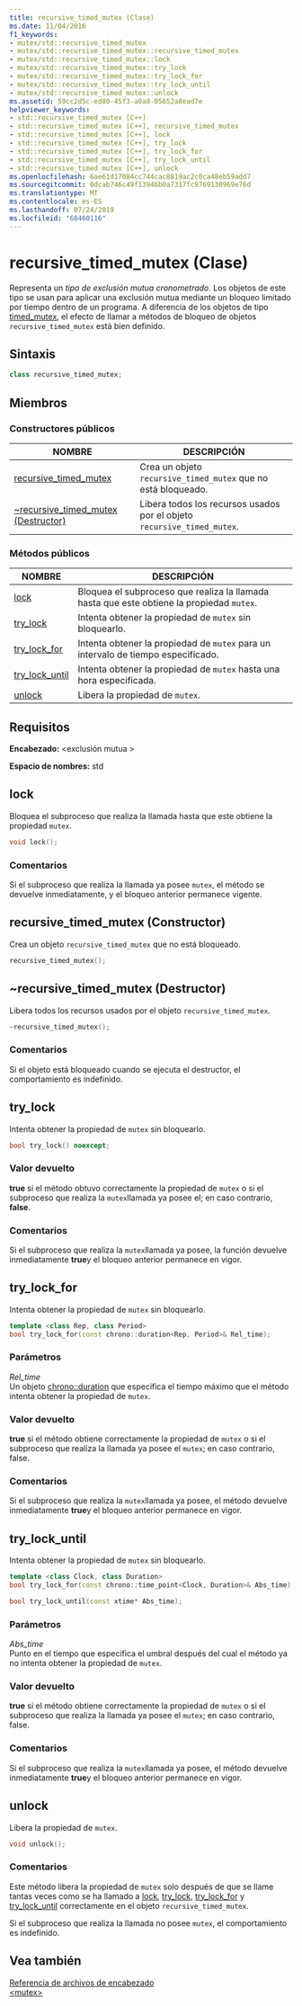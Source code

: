 ```yaml
---
title: recursive_timed_mutex (Clase)
ms.date: 11/04/2016
f1_keywords:
- mutex/std::recursive_timed_mutex
- mutex/std::recursive_timed_mutex::recursive_timed_mutex
- mutex/std::recursive_timed_mutex::lock
- mutex/std::recursive_timed_mutex::try_lock
- mutex/std::recursive_timed_mutex::try_lock_for
- mutex/std::recursive_timed_mutex::try_lock_until
- mutex/std::recursive_timed_mutex::unlock
ms.assetid: 59cc2d5c-ed80-45f3-a0a8-05652a8ead7e
helpviewer_keywords:
- std::recursive_timed_mutex [C++]
- std::recursive_timed_mutex [C++], recursive_timed_mutex
- std::recursive_timed_mutex [C++], lock
- std::recursive_timed_mutex [C++], try_lock
- std::recursive_timed_mutex [C++], try_lock_for
- std::recursive_timed_mutex [C++], try_lock_until
- std::recursive_timed_mutex [C++], unlock
ms.openlocfilehash: 6ae61d17084cc744cac8819ac2c0ca48eb59add7
ms.sourcegitcommit: 0dcab746c49f13946b0a7317fc9769130969e76d
ms.translationtype: MT
ms.contentlocale: es-ES
ms.lasthandoff: 07/24/2019
ms.locfileid: "68460116"
---
```

# <a name="recursivetimedmutex-class"></a>recursive_timed_mutex (Clase)

Representa un *tipo de exclusión mutua cronometrado*. Los objetos de este tipo se usan para aplicar una exclusión mutua mediante un bloqueo limitado por tiempo dentro de un programa. A diferencia de los objetos de tipo [timed_mutex](../standard-library/timed-mutex-class.md), el efecto de llamar a métodos de bloqueo de objetos `recursive_timed_mutex` está bien definido.

## <a name="syntax"></a>Sintaxis

```cpp
class recursive_timed_mutex;
```

## <a name="members"></a>Miembros

### <a name="public-constructors"></a>Constructores públicos

|NOMBRE|DESCRIPCIÓN|
|----------|-----------------|
|[recursive_timed_mutex](#recursive_timed_mutex)|Crea un objeto `recursive_timed_mutex` que no está bloqueado.|
|[~recursive_timed_mutex (Destructor)](#dtorrecursive_timed_mutex_destructor)|Libera todos los recursos usados por el objeto `recursive_timed_mutex`.|

### <a name="public-methods"></a>Métodos públicos

|NOMBRE|DESCRIPCIÓN|
|----------|-----------------|
|[lock](#lock)|Bloquea el subproceso que realiza la llamada hasta que este obtiene la propiedad `mutex`.|
|[try_lock](#try_lock)|Intenta obtener la propiedad de `mutex` sin bloquearlo.|
|[try_lock_for](#try_lock_for)|Intenta obtener la propiedad de `mutex` para un intervalo de tiempo especificado.|
|[try_lock_until](#try_lock_until)|Intenta obtener la propiedad de `mutex` hasta una hora especificada.|
|[unlock](#unlock)|Libera la propiedad de `mutex`.|

## <a name="requirements"></a>Requisitos

**Encabezado:** \<exclusión mutua >

**Espacio de nombres:** std

## <a name="lock"></a> lock

Bloquea el subproceso que realiza la llamada hasta que este obtiene la propiedad `mutex`.

```cpp
void lock();
```

### <a name="remarks"></a>Comentarios

Si el subproceso que realiza la llamada ya posee `mutex`, el método se devuelve inmediatamente, y el bloqueo anterior permanece vigente.

## <a name="recursive_timed_mutex"></a> recursive_timed_mutex (Constructor)

Crea un objeto `recursive_timed_mutex` que no está bloqueado.

```cpp
recursive_timed_mutex();
```

## <a name="dtorrecursive_timed_mutex_destructor"></a> ~recursive_timed_mutex (Destructor)

Libera todos los recursos usados por el objeto `recursive_timed_mutex`.

```cpp
~recursive_timed_mutex();
```

### <a name="remarks"></a>Comentarios

Si el objeto está bloqueado cuando se ejecuta el destructor, el comportamiento es indefinido.

## <a name="try_lock"></a> try_lock

Intenta obtener la propiedad de `mutex` sin bloquearlo.

```cpp
bool try_lock() noexcept;
```

### <a name="return-value"></a>Valor devuelto

**true** si el método obtuvo correctamente la propiedad de `mutex` o si el subproceso que realiza la `mutex`llamada ya posee el; en caso contrario, **false**.

### <a name="remarks"></a>Comentarios

Si el subproceso que realiza la `mutex`llamada ya posee, la función devuelve inmediatamente **true**y el bloqueo anterior permanece en vigor.

## <a name="try_lock_for"></a> try_lock_for

Intenta obtener la propiedad de `mutex` sin bloquearlo.

```cpp
template <class Rep, class Period>
bool try_lock_for(const chrono::duration<Rep, Period>& Rel_time);
```

### <a name="parameters"></a>Parámetros

*Rel_time*\
Un objeto [chrono::duration](../standard-library/duration-class.md) que especifica el tiempo máximo que el método intenta obtener la propiedad de `mutex`.

### <a name="return-value"></a>Valor devuelto

**true** si el método obtiene correctamente la propiedad de `mutex` o si el subproceso que realiza la llamada ya posee el  `mutex`; en caso contrario, false.

### <a name="remarks"></a>Comentarios

Si el subproceso que realiza la `mutex`llamada ya posee, el método devuelve inmediatamente **true**y el bloqueo anterior permanece en vigor.

## <a name="try_lock_until"></a> try_lock_until

Intenta obtener la propiedad de `mutex` sin bloquearlo.

```cpp
template <class Clock, class Duration>
bool try_lock_for(const chrono::time_point<Clock, Duration>& Abs_time);

bool try_lock_until(const xtime* Abs_time);
```

### <a name="parameters"></a>Parámetros

*Abs_time*\
Punto en el tiempo que especifica el umbral después del cual el método ya no intenta obtener la propiedad de `mutex`.

### <a name="return-value"></a>Valor devuelto

**true** si el método obtiene correctamente la propiedad de `mutex` o si el subproceso que realiza la llamada ya posee el  `mutex`; en caso contrario, false.

### <a name="remarks"></a>Comentarios

Si el subproceso que realiza la `mutex`llamada ya posee, el método devuelve inmediatamente **true**y el bloqueo anterior permanece en vigor.

## <a name="unlock"></a> unlock

Libera la propiedad de `mutex`.

```cpp
void unlock();
```

### <a name="remarks"></a>Comentarios

Este método libera la propiedad de `mutex` solo después de que se llame tantas veces como se ha llamado a [lock](#lock), [try_lock](#try_lock), [try_lock_for](#try_lock_for) y [try_lock_until](#try_lock_until) correctamente en el objeto `recursive_timed_mutex`.

Si el subproceso que realiza la llamada no posee `mutex`, el comportamiento es indefinido.

## <a name="see-also"></a>Vea también

[Referencia de archivos de encabezado](../standard-library/cpp-standard-library-header-files.md)\
[\<mutex>](../standard-library/mutex.md)

